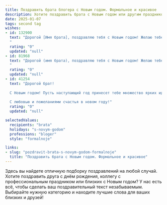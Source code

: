 ```yaml
---
title: Поздравить брата блогера с Новым годом. Формальное и красивое
description: Хотите поздравить брата с Новым годом или другим праздником? Наш ИИ создаст незабываемое поздравление, а вы обязательно выделитесь среди других.  
date: 2025-01-07
tags: second tag
wishes:
- id: 132900
  text: "Дорогой [Имя брата], поздравляю тебя с Новым годом! Желаю тебе в наступающем году новых творческих успехов в твоей блогерской деятельности, вдохновения, преданных подписчиков и, конечно же, счастья, здоровья и благополучия. Пусть все твои начинания будут успешными, а жизнь наполнена яркими событиями и радостью. С Новым годом!
  "
  rating: "0"
  updated: "null"
- id: 81968
  text: "Дорогой (имя брата), поздравляю тебя с Новым годом! Желаю тебе в новом году ярких и успешных блогерских проектов, вдохновения, новых идей и, конечно же, огромной аудитории. Пусть твой талант и трудолюбие принесут тебе заслуженное признание и радость! С Новым годом!
  "
  rating: "0"
  updated: "null"
- id: 41254
  text: "Дорогой брат!
  
  С Новым годом! Пусть наступающий год принесет тебе множество ярких идей, вдохновения и творческих успехов в твоем блоге. Желаю, чтобы каждый твой пост находил отклик в сердцах читателей и приносил радость не только тебе, но и всем, кто тебя поддерживает. Пусть твое увлечение будет источником как профессионального роста, так и личного счастья.
  
  С любовью и пожеланиями счастья в новом году!"
  rating: "0"
  updated: "null"

selectedValues:
  recipients: "brata"
  holidays: "s-novym-godom"
  professions: "bloger"
  style: "formalnoje"

links:
- slug: "pozdravit-brata-s-novym-godom-formalnoje"
  title: "Поздравить брата с Новым годом. Формальное и красивое"
---
```


Здесь вы найдете отличную подборку поздравлений на любой случай.
Хотите поздравить друга с днём рождения, коллегу с профессиональным праздником или близких с Новым годом? У нас есть всё, чтобы сделать ваш поздравительный текст незабываемым. Выбирайте нужную категорию и находите лучшие слова для ваших близких и друзей!
